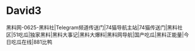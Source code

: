 # David3
黑料网-0625-黑料社|Telegram频道传送门|74猫导航主站|74猫传送门|黑料社区|51吃瓜|独家黑料|黑料大事记|黑料大爆料|黑料网导航|国产吃瓜|黑料正能量|今日吃瓜在线|881比鸭

